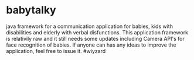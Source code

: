 # babytalky
java framework for a communication application for babies, kids with disabilities and elderly with verbal disfunctions.
This application framework is relativily raw and it still needs some updates including Camera API's for face recognition of babies. 
If anyone can has any ideas to improve the application, feel free to issue it.
#wiyzard
